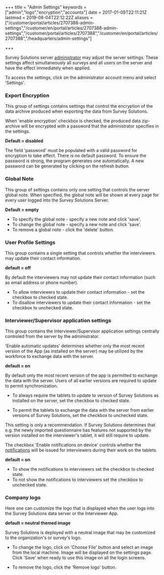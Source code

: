 ﻿+++
title = "Admin Settings"
keywords = ["admin","logo","encryption","accounts"]
date = 2017-01-09T22:11:21Z
lastmod = 2019-08-04T22:12:22Z
aliases = ["/customer/portal/articles/2707388-admin-settings","/customer/en/portal/articles/2707388-admin-settings","/customer/portal/articles/2707388","/customer/en/portal/articles/2707388","/headquarters/admin-settings"]

+++

Survey Solutions server [administrator](/headquarters/accounts/survey-solutions-server-administrator/) 
may adjust the server settings. These settings affect simultaneously all surveys 
and all users on the server and have the effect immediately when applied.

To access the settings, click on the administrator account menu and select 'Settings'.

### Export Encryption

This group of settings contains settings that control the encryption of the data
archive produced when exporting the data from Survey Solutions.

When 'enable encryption' checkbox is checked, the produced data zip-archive will
be encrypted with a password that the administrator specifies in the settings.

**Default = disabled**

The field 'password' must be populated with a valid password for encryption to take
effect. There is no default password. To ensure the password is strong, the program
generates one automatically. A new password can be generated by clicking on
the refresh button.

### Global Note

This group of settings contains only one setting that controls the server global note.
When specified, the global note will be shown at every page for every user logged
into the Survey Solutions Server.

**Default = empty**

- To specify the global note - specify a new note and click 'save'.
- To change the global note - specify a new note and click 'save'.
- To remove a global note - click the 'delete' button.

### User Profile Settings

This group contains a single setting that controls whether the interviewers may
update their contact information.

**default = off**

By default the interviewers may not update their contact information (such as email
address or phone number).

- To allow interviewers to update their contact information - set the checkbox to checked state.
- To disallow interviewers to update their contact information - set the checkbox to unchecked state.

### Interviewer/Supervisor application settings

This group contains the Interviewer/Supervisor application settings
centrally controled from the server by the administrator.

'Enable automatic updates' determines whether only the most recent 
version of the App (as installed on the server) may be utilized by 
the workforce to exchange data with the server.

**default = on**

By default only the most recent version of the app is permitted to 
exchange the data with the server. Users of all earlier versions are 
required to update to permit synchronization.

- To always require the tablets to update to version of Survey
Solutions as installed on the server, set the checkbox to checked
state.

- To permit the tablets to exchange the data with the server from 
earlier versions of Survey Solutions, set the checkbox to unchecked 
state.

This setting is only a recommendation. If Survey Solutions determines 
that e.g. the newly imported questionnaire has features not supported 
by the version installed on the interviewer's tablet, it will still
require to update.

The checkbox 'Enable notifications on device' controls whether the
[notifications](/interviewer/app/app-notifications/) will be issued
for interviewers during their work on the tablets.

**default = on**

- To show the notifications to interviewers set the checkbox to checked state.
- To not show the notifications to interviewers set the checkbox to unchecked state.

### Company logo
Here one can customize the logo that is displayed when the user logs 
into the Survey Solutions data server or the Interviewer App. 

**default = neutral themed image**

Survey Solutions is deployed with a neutral image that may be customized 
to the organization's or survey's logo.

- To change the logo, click on 'Choose File' button and select an image
from the local machine. Image will be displayed on the settings page.
Click 'Save' when ready to use this image on all the login screens.

- To remove the logo, click the 'Remove logo' button.
